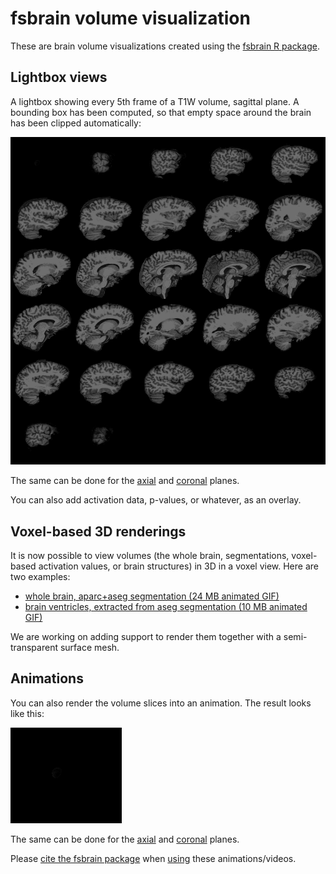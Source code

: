 # fsbrain volume visualization

These are brain volume visualizations created using the [fsbrain R package](https://github.com/dfsp-spirit/fsbrain/).

## Lightbox views

A lightbox showing every 5th frame of a T1W volume, sagittal plane. A bounding box has been computed, so that empty space around the brain has been clipped automatically:

![Visvolume](https://github.com/dfsp-spirit/fsbrain_gallery/raw/master/volume/lightbox_axis1.png?raw=true "Lightbox view of a brain volume, rendered with fsbrain")

The same can be done for the [axial](https://github.com/dfsp-spirit/fsbrain_gallery/raw/master/volume/lightbox_axis2.png) and [coronal](https://github.com/dfsp-spirit/fsbrain_gallery/raw/master/volume/lightbox_axis3.png) planes.

You can also add activation data, p-values, or whatever, as an overlay.

## Voxel-based 3D renderings

It is now possible to view volumes (the whole brain, segmentations, voxel-based activation values, or brain structures) in 3D in a voxel view. Here are two examples:

* [whole brain, aparc+aseg segmentation (24 MB animated GIF)](https://github.com/dfsp-spirit/fsbrain_gallery/blob/master/volume/animations/fsbrain_vox_aparc.gif)
* [brain ventricles, extracted from aseg segmentation (10 MB animated GIF)](https://github.com/dfsp-spirit/fsbrain_gallery/blob/master/volume/animations/fsbrain_vox_ventricles.gif)

We are working on adding support to render them together with a semi-transparent surface mesh.


## Animations

You can also render the volume slices into an animation. The result looks like this:

![Visvolumeanim](https://github.com/dfsp-spirit/fsbrain_gallery/raw/master/volume/animations/MRI_T1w_ax1.gif?raw=true "Animation in sagittal view, rendered with fsbrain")

The same can be done for the [axial](https://github.com/dfsp-spirit/fsbrain_gallery/raw/master/volume/animations/MRI_T1w_ax2.gif) and [coronal](https://github.com/dfsp-spirit/fsbrain_gallery/raw/master/volume/animations/MRI_T1w_ax3.gif) planes.


Please [cite the fsbrain package](https://github.com/dfsp-spirit/fsbrain#citation) when [using](https://github.com/dfsp-spirit/fsbrain#license) these animations/videos.
